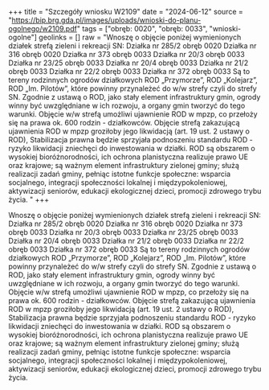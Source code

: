 +++
title = "Szczegóły wniosku W2109"
date = "2024-06-12"
source = "https://bip.brg.gda.pl/images/uploads/wnioski-do-planu-ogolnego/w2109.pdf"
tags = ["obręb: 0020", "obręb: 0033", "wnioski-ogolne"]
geolinks = []
raw = "Wnoszę o objęcie poniżej wymienionych działek strefą zieleni i rekreacji SN: Działka nr 285/2 obręb 0020  Działka nr 316 obręb 0020  Działka nr 373 obręb 0033 Działka nr 20/3 obręb 0033  Działka nr 23/25 obręb 0033   Działka nr 20/4 obręb 0033  Działka nr 21/2 obręb 0033 Działka nr 22/2 obręb 0033  Działka nr 372 obręb 0033  Są to tereny rodzinnych ogrodów działkowych ROD „Przymorze”, ROD „Kolejarz”, ROD „Im. Pilotów”,   które powinny przynależeć do w/w strefy czyli do strefy SN. Zgodnie z ustawą o ROD, jako stały element  infrastruktury gmin, ogrody winny być uwzględniane w ich rozwoju, a organy gmin tworzyć do tego warunki.  Objęcie w/w strefą umożliwi ujawnienie ROD w mpzp, co przełoży się na prawa ok. 600 rodzin - działkowców. Objęcie strefą zakazującą ujawnienia ROD w mpzp groziłoby jego likwidacją (art. 19 ust. 2 ustawy o ROD),  Stabilizacja prawna będzie sprzyjała podnoszeniu standardu ROD - ryzyko likwidacji zniechęci do inwestowania  w działki. ROD są obszarem o wysokiej bioróżnorodności, ich ochrona planistyczna realizuje prawo UE oraz   krajowe; są ważnym element infrastruktury zielonej gminy; służą realizacji zadań gminy, pełniąc istotne funkcje  społeczne: wsparcia socjalnego, integracji społeczności lokalnej i międzypokoleniowej, aktywizacji seniorów,  edukacji ekologicznej dzieci, promocji zdrowego trybu życia.   "
+++

Wnoszę o objęcie poniżej wymienionych działek strefą zieleni i rekreacji SN:
Działka nr 285/2 obręb 0020 
Działka nr 316 obręb 0020 
Działka nr 373 obręb 0033
Działka nr 20/3 obręb 0033 
Działka nr 23/25 obręb 0033 
 Działka nr 20/4 obręb 0033
 Działka nr 21/2 obręb 0033
Działka nr 22/2 obręb 0033
 Działka nr 372 obręb 0033
 Są to tereny rodzinnych ogrodów działkowych ROD „Przymorze”, ROD „Kolejarz”, ROD „Im. Pilotów”, 
 które powinny przynależeć do w/w strefy czyli do strefy SN. Zgodnie z ustawą o ROD, jako stały element 
infrastruktury gmin, ogrody winny być uwzględniane w ich rozwoju, a organy gmin tworzyć do tego warunki. 
Objęcie w/w strefą umożliwi ujawnienie ROD w mpzp, co przełoży się na prawa ok. 600 rodzin - działkowców.
Objęcie strefą zakazującą ujawnienia ROD w mpzp groziłoby jego likwidacją (art. 19 ust. 2 ustawy o ROD), 
Stabilizacja prawna będzie sprzyjała podnoszeniu standardu ROD - ryzyko likwidacji zniechęci do inwestowania 
w działki. ROD są obszarem o wysokiej bioróżnorodności, ich ochrona planistyczna realizuje prawo UE oraz 
 krajowe; są ważnym element infrastruktury zielonej gminy; służą realizacji zadań gminy, pełniąc istotne funkcje
 społeczne: wsparcia socjalnego, integracji społeczności lokalnej i międzypokoleniowej, aktywizacji seniorów,
 edukacji ekologicznej dzieci, promocji zdrowego trybu życia. 
 


